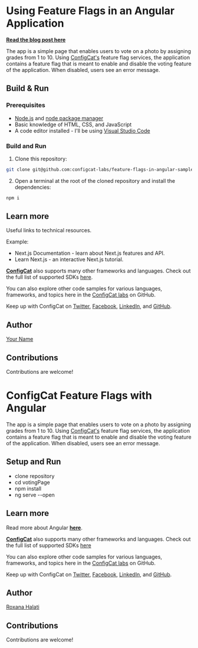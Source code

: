 # Using Feature Flags in an Angular Application

**[Read the blog post here](https://configcat.com/blog/2022/08/09/using-feature-flags-in-angular/)**

The app is a simple page that enables users to vote on a photo by assigning grades from 1 to 10. Using [ConfigCat's](https://configcat.com/) feature flag services, the application contains a feature flag that is meant to enable and disable the voting feature of the application. When disabled, users see an error message.

## Build & Run

### Prerequisites

- [Node.js](https://nodejs.org/en/) and [node package manager](https://docs.npmjs.com/downloading-and-installing-node-js-and-npm)
- Basic knowledge of HTML, CSS, and JavaScript
- A code editor installed - I'll be using [Visual Studio Code](https://code.visualstudio.com/)

### Build and Run

1. Clone this repository:

```sh
git clone git@github.com:configcat-labs/feature-flags-in-angular-sample-app.git
```

2. Open a terminal at the root of the cloned repository and install the dependencies:

```sh
npm i
```

<!-- TODO: -->

## Learn more

Useful links to technical resources.

Example:

- Next.js Documentation - learn about Next.js features and API.
- Learn Next.js - an interactive Next.js tutorial.

[**ConfigCat**](https://configcat.com) also supports many other frameworks and languages. Check out the full list of supported SDKs [here](https://configcat.com/docs/sdk-reference/overview/).

You can also explore other code samples for various languages, frameworks, and topics here in the [ConfigCat labs](https://github.com/configcat-labs) on GitHub.

Keep up with ConfigCat on [Twitter](https://twitter.com/configcat), [Facebook](https://www.facebook.com/configcat), [LinkedIn](https://www.linkedin.com/company/configcat/), and [GitHub](https://github.com/configcat).

## Author

[Your Name](https://github.com/your_name)

## Contributions

Contributions are welcome!



# ConfigCat Feature Flags with Angular

The app is a simple page that enables users to vote on a photo by assigning grades from 1 to 10. Using [ConfigCat's](https://configcat.com/) feature flag services, the application contains a feature flag that is meant to enable and disable the voting feature of the application. When disabled, users see an error message.

## Setup and Run

- clone repository
- cd votingPage
- npm install
- ng serve --open

## Learn more

Read more about Angular **[here](https://angular.io)**.

[**ConfigCat**](https://configcat.com) also supports many other frameworks and languages. Check out the full list of supported SDKs [here](https://configcat.com/docs/sdk-reference/overview/)

You can also explore other code samples for various languages, frameworks, and topics here in the [ConfigCat labs](https://github.com/configcat-labs) on GitHub.

Keep up with ConfigCat on [Twitter](https://twitter.com/configcat), [Facebook](https://www.facebook.com/configcat), [LinkedIn](https://www.linkedin.com/company/configcat/), and [GitHub](https://github.com/configcat).

## Author

[Roxana Halati](https://github.com/roxanahalati)

## Contributions

Contributions are welcome!
